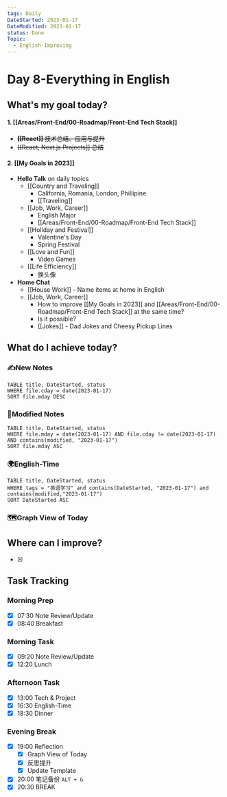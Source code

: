 ```yaml
---
tags: Daily
DateStarted: 2023-01-17
DateModified: 2023-01-17
status: Done
Topic:
  - English-Improving
---
```


# Day 8-Everything in English

## What's my goal today?

#### 1. [[Areas/Front-End/00-Roadmap/Front-End Tech Stack]]

- ~~**[[React]]** 技术总结、应用与提升~~
- ~~[[React, Next.js Projects]] 总结~~

#### 2. [[My Goals in 2023]]

- **Hello Talk** on daily topics
  - [[Country and Traveling]]
    - California, Romania, London, Phillipine
    - [[Traveling]]
  - [[Job, Work, Career]]
    - English Major
    - [[Areas/Front-End/00-Roadmap/Front-End Tech Stack]]
  - [[Holiday and Festival]]
    - Valentine's Day
    - Spring Festival
  - [[Love and Fun]]
    - Video Games
  - [[Life Efficiency]]
    - 换头像
- **Home Chat**
  - [[House Work]] - Name items at home in English
  - [[Job, Work, Career]]
    - How to improve [[My Goals in 2023]] and [[Areas/Front-End/00-Roadmap/Front-End Tech Stack]] at the same time?
    - Is it possible?
    - [[Jokes]] - Dad Jokes and Cheesy Pickup Lines

## What do I achieve today?

### ✍️New Notes

```dataview
TABLE title, DateStarted, status
WHERE file.cday = date(2023-01-17)
SORT file.mday DESC
```

### 📝Modified Notes

```dataview
TABLE title, DateStarted, status
WHERE file.mday = date(2023-01-17) AND file.cday != date(2023-01-17) AND contains(modified, "2023-01-17")
SORT file.mday ASC
```

### 🌍English-Time

```dataview
TABLE title, DateStarted, status
WHERE tags = "英语学习" and contains(DateStarted, "2023-01-17") and contains(modified,"2023-01-17")
SORT DateStarted ASC
```

### 🗺️Graph View of Today

## Where can I improve?

- [x]

## Task Tracking

### Morning Prep

- [x] 07:30 Note Review/Update
- [x] 08:40 Breakfast

### Morning Task

- [x] 09:20 Note Review/Update
- [x] 12:20 Lunch

### Afternoon Task

- [x] 13:00 Tech & Project
- [x] 16:30 English-Time
- [x] 18:30 Dinner

### Evening Break

- [x] 19:00 Reflection
  - [x] Graph View of Today
  - [x] 反思提升
  - [x] Update Template
- [x] 20:00 笔记备份 `ALT + G`
- [x] 20:30 BREAK
